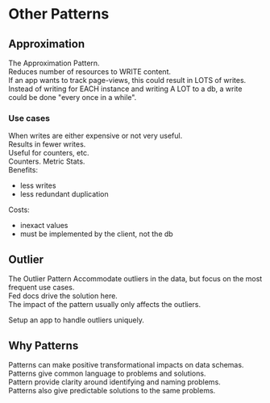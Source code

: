 # Other Patterns

## Approximation

The Approximation Pattern.  
Reduces number of resources to WRITE content.  
If an app wants to track page-views, this could result in LOTS of writes.  
Instead of writing for EACH instance and writing A LOT to a db, a write could be done "every once in a while".

### Use cases

When writes are either expensive or not very useful.  
Results in fewer writes.  
Useful for counters, etc.  
Counters. Metric Stats.  
Benefits:

- less writes
- less redundant duplication

Costs:

- inexact values
- must be implemented by the client, not the db

## Outlier

The Outlier Pattern
Accommodate outliers in the data, but focus on the most frequent use cases.  
Fed docs drive the solution here.  
The impact of the pattern usually only affects the outliers.

Setup an app to handle outliers uniquely.

## Why Patterns

Patterns can make positive transformational impacts on data schemas.  
Patterns give common language to problems and solutions.  
Pattern provide clarity around identifying and naming problems.  
Patterns also give predictable solutions to the same problems.
